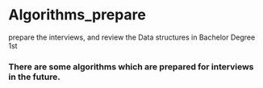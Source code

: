 # Algorithms_prepare
prepare the interviews, and review the Data structures in Bachelor Degree 1st  


### There are some algorithms which are prepared for interviews in the future.
